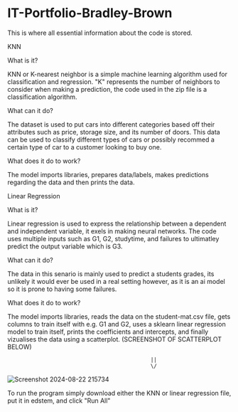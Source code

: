 # IT-Portfolio-Bradley-Brown
This is where all essential information about the code is stored.

KNN


What is it?

KNN or K-nearest neighbor is a simple machine learning algorithm used for classification and regression. "K" represents the number of neighbors
to consider when making a prediction, the code used in the zip file is a classification algorithm.

What can it do?

The dataset is used to put cars into different categories based off their attributes such as price, storage size, and its number of doors. This 
data can be used to classify different types of cars or possibly recommed a certain type of car to a customer looking to buy one.

What does it do to work?

The model imports libraries, prepares data/labels, makes predictions regarding the data and then prints the data.


Linear Regression


What is it?

Linear regression is used to express the relationship between a dependent and independent variable, it exels in making neural networks.
The code uses multiple inputs such as G1, G2, studytime, and failures to ultimatley predict the output variable which is G3.

What can it do?

The data in this senario is mainly used to predict a students grades, its unlikely it would ever be used in a real setting however, as 
it is an ai model so it is prone to having some failures.

What does it do to work?

The model imports libraries, reads the data on the student-mat.csv file, gets columns to train itself with e.g. G1 and G2, uses a sklearn linear regression model
to train itself, prints the coefficients and intercepts, and finally vizualises the data using a scatterplot. (SCREENSHOT OF SCATTERPLOT BELOW)

                                                 ||
                                                 \/
![Screenshot 2024-08-22 215734](https://github.com/user-attachments/assets/101d4294-27f0-4201-a5a8-35f90bc8eddf)


To run the program simply download either the KNN or linear regression file, put it in edstem, and click "Run All"
